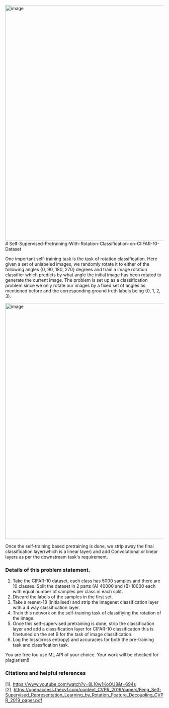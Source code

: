 <img width="750" alt="image" src="https://github.com/Aksheit-Saxena/Self-Supervised-Pretraining-With-Rotation-Classification-on-CIIFAR-10-Dataset/assets/58588004/645f8448-5c8f-4ec0-891f-ad5022b06aa9"># Self-Supervised-Pretraining-With-Rotation-Classification-on-CIIFAR-10-Dataset

One important self-training task is the task of rotation classification. Here given a set of unlabeled images, we randomly rotate it to either of the following angles {0, 90, 180, 270} degrees and train a image rotation classifier which predicts by what angle the initial image has been rotated to generate the current image. The problem is set up as a classification problem since we only rotate our images by a fixed set of angles as mentioned before and the corresponding ground truth labels being {0, 1, 2, 3}.



<img width="750" alt="image" src="https://github.com/Aksheit-Saxena/Self-Supervised-Pretraining-With-Rotation-Classification-on-CIIFAR-10-Dataset/assets/58588004/9f7da086-6f5d-4b85-8aac-490594894911">



Once the self-training based pretraining is done, we strip away the final classification layer(which is a linear layer) and add Convolutional or linear layers as per the downstream task's requirement.


### Details of this problem statement.

1. Take the CIFAR-10 dataset, each class has 5000 samples and there are 10 classes.
Split the dataset in 2 parts (A) 40000 and (B) 10000 each with equal number of samples per class in each split.
2. Discard the labels of the samples in the first set.
3. Take a resnet-18 (initialised) and strip the imagenet classification layer with a 4 way classification layer.
4. Train this network on the self-training task of classifiying the rotation of the image.
5. Once this self-supervised pretraining is done, strip the classification layer and add a classification layer for CIFAR-10 classification this is finetuned on the set B for the task of image classification.
6. Log the loss(cross entropy) and accuracies for both the pre-training task and classfication task.

You are free tou use ML API of your choice. Your work will be checked for plagiarism!!

### Citations and helpful references 
[1]. https://www.youtube.com/watch?v=8L10w1KoOU8&t=694s <br>
[2]. https://openaccess.thecvf.com/content_CVPR_2019/papers/Feng_Self-Supervised_Representation_Learning_by_Rotation_Feature_Decoupling_CVPR_2019_paper.pdf
